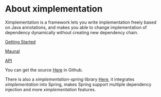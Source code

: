 # About ximplementation
Ximplementation is a framework lets you write implementation freely based on Java annotations, and makes you able to change implementation of dependency dynamically without creating new dependency chain.

[Getting Started](getting-started.html)

[Maunal](manual.html)

[API](apidocs/index.html)

You can get the source [Here](https://github.com/earthangry/ximplementation) in Github.

There is also a <i>ximplementation-spring</i> library [Here](https://github.com/earthangry/ximplementation-spring), it integrates <i>ximplementation</i> into Spring, makes Spring support multiple dependency injection and more <i>ximplementation</i> features.
